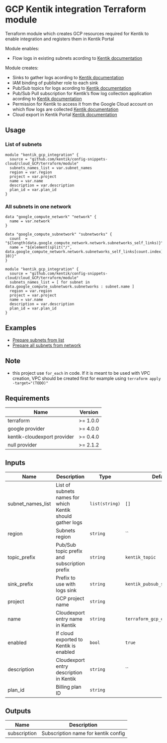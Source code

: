 # GCP Kentik integration Terraform module

Terraform module which creates GCP resources required for Kentik to enable integration and registers them in Kentik Portal

Module enables:
* Flow logs in existing subnets acording to [Kentik documentation](https://kb.kentik.com/Fc12.htm#Fc12-Enable_VPC_Flow_Logs)

Module creates:
* Sinks to gather logs acording to [Kentik documentation](https://kb.kentik.com/Fc12.htm#Fc12-Create_a_New_Topic)
* IAM binding of publisher role to each sink
* Pub/Sub topics for logs acording to [Kentik documentation](https://kb.kentik.com/Fc12.htm#Fc12-Create_a_New_Topic)
* Pub/Sub Pull subscription for Kentik’s flow log collection application acording to [Kentik documentation](https://kb.kentik.com/Fc12.htm#Fc12-Create_a_Pull_Subscription)
* Permission for Kentik to access it from the Google Cloud account on which flow logs are collected [Kentik documentation](https://kb.kentik.com/Fc12.htm#Fc12-Set_Permissions)
* Cloud export in Kentik Portal [Kentik documentation](https://kb.kentik.com/v0/Bd07.htm#Bd07-Create_a_Cloud_in_Kentik)

## Usage

### List of subnets

```hcl
module "kentik_gcp_integration" {
  source = "github.com/kentik/config-snippets-cloud/cloud_GCP/terraform/module"
  subnets_names_list = var.subnet_names
  region = var.region
  project = var.project
  name = var.name
  description = var.description
  plan_id = var.plan_id
}
```

### All subnets in one network

```hcl
data "google_compute_network" "network" {
  name = var.network
}

data "google_compute_subnetwork" "subnetworks" {
  count  = "${length(data.google_compute_network.network.subnetworks_self_links)}"
  name = "${element(split("/", data.google_compute_network.network.subnetworks_self_links[count.index]), 10)}"
}

module "kentik_gcp_integration" {
  source = "github.com/kentik/config-snippets-cloud/cloud_GCP/terraform/module"
  subnets_names_list = [ for subnet in data.google_compute_subnetwork.subnetworks : subnet.name ]
  region = var.region
  project = var.project
  name = var.name
  description = var.description
  plan_id = var.plan_id
}
```

## Examples

* [Prepare subnets from list](examples/subnet-list)
* [Prepare all subnets from network](examples/all-network-subnets)

## Note
* this project use `for_each` in code. If it is meant to be used with VPC creation, VPC should be created first for example using `terraform apply -target="(TODO)"`

## Requirements

| Name | Version |
|------|---------|
| terraform | >= 1.0.0 |
| google provider| >= 4.0.0 |
| kentik-cloudexport provider| >= 0.4.0 |
| null provider | >= 2.1.2 |

## Inputs

| Name | Description | Type | Default | Required |
|------|-------------|------|---------|:--------:|
| subnet_names_list | List of subnets names for which Kentik should gather logs | `list(string)` | `[]` | yes |
| region | Subnets region | `string` | `` | yes |
| topic_prefix | Pub/Sub topic prefix and subscription prefix | `string` | `kentik_topic` | no |
| sink_prefix | Prefix to use with logs sink | `string` | `kentik_pubsub_sink` | no |
| project | GCP project name | `string` | | yes |
| name | Cloudexport entry name in Kentik | `string` | `terraform_gcp_exported_cloud` | no |
| enabled | If cloud exported to Kentik is enabled | `bool` | `true` | no |
| description | Cloudexport entry description in Kentik | `string` | `` | no |
| plan\_id | Billing plan ID | `string` | | yes |

## Outputs

| Name | Description |
|------|-------------|
| subscription | Subscription name for kentik config |
